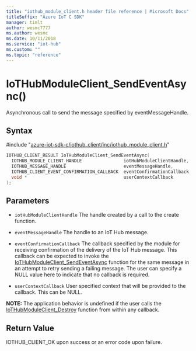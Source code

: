 ```yaml
---                             
title: "iothub_module_client.h header file reference | Microsoft Docs" 
titleSuffix: "Azure IoT C SDK"            
manager: timlt                 
author: wesmc7777              
ms.author: wesmc               
ms.date: 10/11/2018                    
ms.service: "iot-hub"             
ms.custom: ""                
ms.topic: "reference"        
---                            
```


# IoTHubModuleClient_SendEventAsync()

Asynchronous call to send the message specified by eventMessageHandle.

## Syntax

\#include "[azure-iot-sdk-c/iothub_client/inc/iothub_module_client.h](../iothub-module-client-h.md)"  
```C
IOTHUB_CLIENT_RESULT IoTHubModuleClient_SendEventAsync(
  IOTHUB_MODULE_CLIENT_HANDLE                iotHubModuleClientHandle,
  IOTHUB_MESSAGE_HANDLE                      eventMessageHandle,
  IOTHUB_CLIENT_EVENT_CONFIRMATION_CALLBACK  eventConfirmationCallback,
  void *                                     userContextCallback
);
```

## Parameters
* `iotHubModuleClientHandle` The handle created by a call to the create function. 

* `eventMessageHandle` The handle to an IoT Hub message. 

* `eventConfirmationCallback` The callback specified by the module for receiving confirmation of the delivery of the IoT Hub message. This callback can be expected to invoke the [IoTHubModuleClient_SendEventAsync](../iothub-module-client-h/iothubmoduleclient-sendeventasync.md) function for the same message in an attempt to retry sending a failing message. The user can specify a NULL value here to indicate that no callback is required. 

* `userContextCallback` User specified context that will be provided to the callback. This can be NULL.

**NOTE:** The application behavior is undefined if the user calls the [IoTHubModuleClient_Destroy](../iothub-module-client-h/iothubmoduleclient-destroy.md) function from within any callback.

## Return Value
IOTHUB_CLIENT_OK upon success or an error code upon failure.

